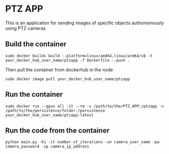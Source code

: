 # PTZ APP

This is an application for sending images of specific objects authonomously using PTZ cameras

## Build the container

`sudo docker buildx build --platform=linux/amd64,linux/arm64/v8 -t your_docker_hub_user_name/ptzapp -f Dockerfile --push .`

Then pull the container from dockerhub in the node

`sudo docker image pull your_docker_hub_user_name/ptzapp`

## Run the container

`sudo docker run --gpus all -it --rm -v /path/to/the/PTZ_APP:/ptzapp -v /path/to/the/persistence/folder:/persistence your_docker_hub_user_name/ptzapp:latest`


## Run the code from the container

`python main.py -ki -it number_of_iterations -un camera_user_name -pw camera_password -ip camera_ip_address`
